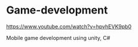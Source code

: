 # Game-development
https://www.youtube.com/watch?v=hpvhEVK9pb0  


Mobile game development using unity, C#
